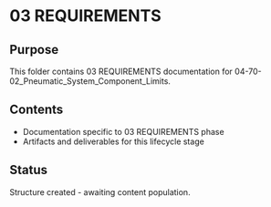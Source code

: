 # 03 REQUIREMENTS

## Purpose
This folder contains 03 REQUIREMENTS documentation for 04-70-02_Pneumatic_System_Component_Limits.

## Contents
- Documentation specific to 03 REQUIREMENTS phase
- Artifacts and deliverables for this lifecycle stage

## Status
Structure created - awaiting content population.

